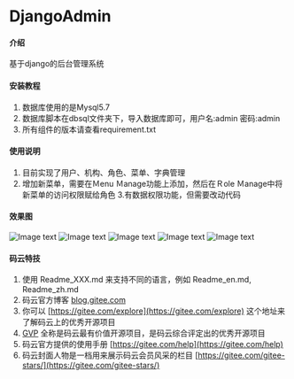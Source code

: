 # DjangoAdmin

#### 介绍
基于django的后台管理系统



#### 安装教程

1.  数据库使用的是Mysql5.7
2.  数据库脚本在dbsql文件夹下，导入数据库即可，用户名:admin 密码:admin
3.  所有组件的版本请查看requirement.txt

#### 使用说明

1.  目前实现了用户、机构、角色、菜单、字典管理
2.  增加新菜单，需要在Ｍenu Ｍanage功能上添加，然后在Ｒole Ｍanage中将新菜单的访问权限赋给角色
3.有数据权限功能，但需要改动代码


#### 效果图

![Image text](https://gitee.com/xdroid_lu/Django-Admin/raw/master/admin_user.png)
![Image text](https://gitee.com/xdroid_lu/Django-Admin/raw/master/admin_dict.png)
![Image text](https://gitee.com/xdroid_lu/Django-Admin/raw/master/admin_menu.png)
![Image text](https://gitee.com/xdroid_lu/Django-Admin/raw/master/admin_role.png)
![Image text](https://gitee.com/xdroid_lu/Django-Admin/raw/master/admin_role2.png)




#### 码云特技

1.  使用 Readme\_XXX.md 来支持不同的语言，例如 Readme\_en.md, Readme\_zh.md
2.  码云官方博客 [blog.gitee.com](https://blog.gitee.com)
3.  你可以 [https://gitee.com/explore](https://gitee.com/explore) 这个地址来了解码云上的优秀开源项目
4.  [GVP](https://gitee.com/gvp) 全称是码云最有价值开源项目，是码云综合评定出的优秀开源项目
5.  码云官方提供的使用手册 [https://gitee.com/help](https://gitee.com/help)
6.  码云封面人物是一档用来展示码云会员风采的栏目 [https://gitee.com/gitee-stars/](https://gitee.com/gitee-stars/)
